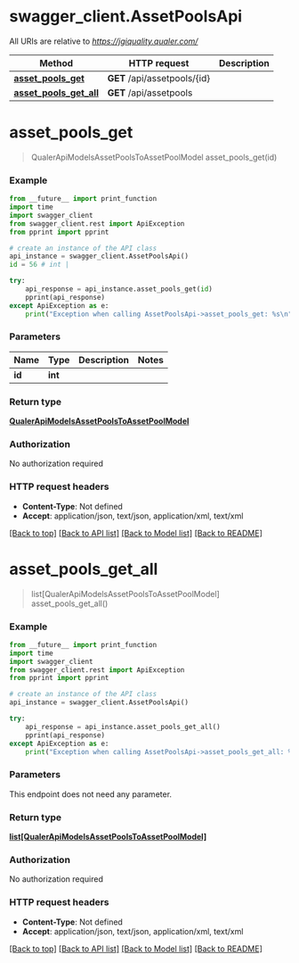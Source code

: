 # swagger_client.AssetPoolsApi

All URIs are relative to *https://jgiquality.qualer.com/*

Method | HTTP request | Description
------------- | ------------- | -------------
[**asset_pools_get**](AssetPoolsApi.md#asset_pools_get) | **GET** /api/assetpools/{id} | 
[**asset_pools_get_all**](AssetPoolsApi.md#asset_pools_get_all) | **GET** /api/assetpools | 

# **asset_pools_get**
> QualerApiModelsAssetPoolsToAssetPoolModel asset_pools_get(id)



### Example
```python
from __future__ import print_function
import time
import swagger_client
from swagger_client.rest import ApiException
from pprint import pprint

# create an instance of the API class
api_instance = swagger_client.AssetPoolsApi()
id = 56 # int | 

try:
    api_response = api_instance.asset_pools_get(id)
    pprint(api_response)
except ApiException as e:
    print("Exception when calling AssetPoolsApi->asset_pools_get: %s\n" % e)
```

### Parameters

Name | Type | Description  | Notes
------------- | ------------- | ------------- | -------------
 **id** | **int**|  | 

### Return type

[**QualerApiModelsAssetPoolsToAssetPoolModel**](QualerApiModelsAssetPoolsToAssetPoolModel.md)

### Authorization

No authorization required

### HTTP request headers

 - **Content-Type**: Not defined
 - **Accept**: application/json, text/json, application/xml, text/xml

[[Back to top]](#) [[Back to API list]](../README.md#documentation-for-api-endpoints) [[Back to Model list]](../README.md#documentation-for-models) [[Back to README]](../README.md)

# **asset_pools_get_all**
> list[QualerApiModelsAssetPoolsToAssetPoolModel] asset_pools_get_all()



### Example
```python
from __future__ import print_function
import time
import swagger_client
from swagger_client.rest import ApiException
from pprint import pprint

# create an instance of the API class
api_instance = swagger_client.AssetPoolsApi()

try:
    api_response = api_instance.asset_pools_get_all()
    pprint(api_response)
except ApiException as e:
    print("Exception when calling AssetPoolsApi->asset_pools_get_all: %s\n" % e)
```

### Parameters
This endpoint does not need any parameter.

### Return type

[**list[QualerApiModelsAssetPoolsToAssetPoolModel]**](QualerApiModelsAssetPoolsToAssetPoolModel.md)

### Authorization

No authorization required

### HTTP request headers

 - **Content-Type**: Not defined
 - **Accept**: application/json, text/json, application/xml, text/xml

[[Back to top]](#) [[Back to API list]](../README.md#documentation-for-api-endpoints) [[Back to Model list]](../README.md#documentation-for-models) [[Back to README]](../README.md)

